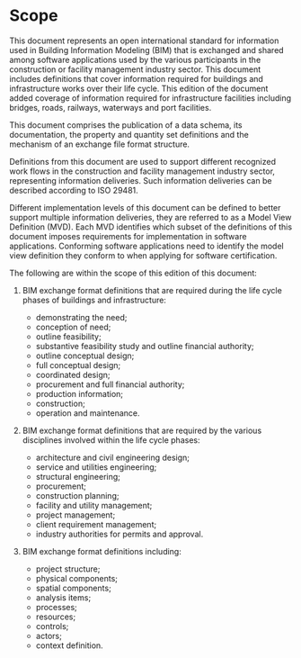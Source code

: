 # Scope

This document represents an open international standard for information used in Building Information Modeling (BIM) that is exchanged and shared among software applications used by the various participants in the construction or facility management industry sector. This document includes definitions that cover information required for buildings and infrastructure works over their life cycle. This edition of the document added coverage of information required for infrastructure facilities including bridges, roads, railways, waterways and port facilities.

This document comprises the publication of a data schema, its documentation, the property and quantity set definitions and the mechanism of an exchange file format structure. 

Definitions from this document are used to support different recognized work flows in the construction and facility management industry sector, representing information deliveries. Such information deliveries can be described according to ISO 29481.

Different implementation levels of this document can be defined to better support multiple information deliveries, they are referred to as a Model View Definition (MVD). Each MVD identifies which subset of the definitions of this document imposes requirements for implementation in software applications. Conforming software applications need to identify the model view definition they conform to when applying for software certification.

The following are within the scope of this edition of this document:

 1. BIM exchange format definitions that are required during the life cycle phases of buildings and infrastructure:

    * demonstrating the need;
    * conception of need;
    * outline feasibility;
    * substantive feasibility study and outline financial authority;
    * outline conceptual design;
    * full conceptual design;
    * coordinated design;
    * procurement and full financial authority;
    * production information;
    * construction;
    * operation and maintenance.

 2. BIM exchange format definitions that are required by the various disciplines involved within the life cycle phases:

    * architecture and civil engineering design;
    * service and utilities engineering;
    * structural engineering;
    * procurement;
    * construction planning;
    * facility and utility management;
    * project management;
    * client requirement management;
    * industry authorities for permits and approval.

 3. BIM exchange format definitions including:

    * project structure;
    * physical components;
    * spatial components;
    * analysis items;
    * processes;
    * resources;
    * controls;
    * actors;
    * context definition.
